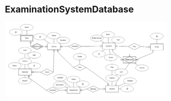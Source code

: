 # ExaminationSystemDatabase
![alt text](https://github.com/Endneer/ExaminationSystemDatabase/blob/master/erdplus-diagram.png)
